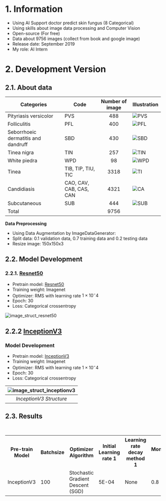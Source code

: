 # 1. Information
- Using AI Support doctor predict skin fungus (8 Categorical)
- Using skills about image data processing and Computer Vision
- Open-source (For free)
- Data about 9756 images (collect from book and google image)
- Release date: September 2019
- My role: AI Intern

# 2. Development Version 

## 2.1. About data


| Categories | Code | Number of image| Illustration |
|------------|------|:------------:|---------|
| Pityriasis versicolor | PVS | 488 | ![PVS]()|
| Folliculitis | PFL | 400 | ![PFL]()|
| Seborrhoeic dermatitis and dandruff | SBD | 430 | ![SBD]()|
| Tinea nigra | TIN | 257 | ![TIN]()|
| White piedra | WPD | 98 | ![WPD]()|
| Tinea | TIB, TIP, TIU, TIC | 3318 | ![TI]()|
| Candidiasis |	CAO, CAV, CAB, CAS, CAN | 4321 | ![CA]()|
| Subcutaneous | SUB | 444 | ![SUB]()|
| Total |  | 9756 | |

**Data Preprocessing**

- Using Data Augmentation by ImageDataGenerator:
- Split data: 0.1 validation data, 0.7 training data and 0.2 testing data
- Resize image: 150x150x3

## 2.2. Model Development

### 2.2.1. [Resnet50](https://keras.io/api/applications/resnet/)

- Pretrain model: [Resnet50](https://keras.io/api/applications/resnet/)
- Training weight: Imagenet
- Optimizer: RMS with learning rate $1\times10^-4$
- Epoch: 30
- Loss: Categorical crossentropy

![image_struct_resnet50](https://miro.medium.com/v2/resize:fit:4800/format:webp/0*tH9evuOFqk8F41FG.png)

## 2.2.2 [InceptionV3](https://keras.io/api/applications/inceptionv3/)

### Model Development

- Pretrain model: [InceptionV3](https://keras.io/api/applications/inceptionv3/)
- Training weight: Imagenet
- Optimizer: RMS with learning rate $1\times10^-4$
- Epoch: 30
- Loss: Categorical crossentropy

|![image_struct_inceptionv3](https://lh3.googleusercontent.com/bA_Rkj4a0sA3NZ1wjUYIO5_eq0hUmiBNbagOFb84C8Y9GxeedGUYNd-LIbhAlpW-1o8xSeNypMnbD6p-XsrAQvup3FeWXrAoZig7l7Y9WIK3uDHooEMEKiNNQ2qt0PfA4Zfsyltn)|
|:-----------------------:|
| *InceptionV3 Structure* |

## 2.3. Results

<html>
<table>
  <tr>
    <th>Pre-train Model</th>
    <th>Batchsize</th>
    <th>Optimizer Algorithm</th>
    <th>Initial Learning rate 1</th>
    <th>Learning rate decay method 1</th>
    <th>Momentum 1</th>
    <th>Epochs 1</th>
    <th>Last layer</th>
    <th>Initial Learning rate 2</th>
    <th>Learning rate decay method 2</th>
    <th>Momentum 2</th>
    <th>Epochs 2</th>
    <th>Train accuracy</th>
    <th>Validation accuracy</th>


  </tr>
  <tr>
    <td>InceptionV3</td>
    <td>100</td>
    <td>Stochastic Gradient Descent (SGD)</td>
    <td>5E-04</td>
    <td>None</td>
    <td>0.8</td>
    <td>10</td>
    <td>all</td>
    <td>0.01</td>
    <td>None</td>
    <td>0</td>
    <td>100</td>
    <td>0.62</td>
    <td>0.51</td>
  </tr>

  <caption><b>Summary Results</b></caption>
</table>
</html>